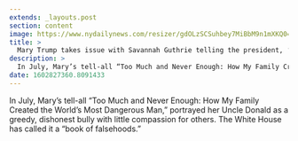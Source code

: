 ```yaml
--- 
extends: _layouts.post 
section: content 
image: https://www.nydailynews.com/resizer/gdOLzSCSuhbey7MiBbM9n1mXKQ0=/1200x0/center/middle/cloudfront-us-east-1.images.arcpublishing.com/tronc/4WQNATN36BB7PDFU4A5FUNK55A.jpg 
title: > 
  Mary Trump takes issue with Savannah Guthrie telling the president, ‘You’re not like someone’s crazy uncle’ 
description: > 
  In July, Mary’s tell-all “Too Much and Never Enough: How My Family Created the World’s Most Dangerous Man,” portrayed her Uncle Donald as a greedy, dishonest bully with little compassion for others.The White House has called it a “book of falsehoods.” 
date: 1602827360.8091433 
--- 
```

In July, Mary’s tell-all “Too Much and Never Enough: How My Family Created the World’s Most Dangerous Man,” portrayed her Uncle Donald as a greedy, dishonest bully with little compassion for others. The White House has called it a “book of falsehoods.”